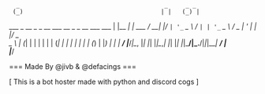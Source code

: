 
      _                                         _     _ _      
     (_)                                       | |   (_) |     
  ___ _  __ _ _ __ ___   __ _   _ __ ___   ___ | |__  _| | ___ 
 / __| |/ _` | '_ ` _ \ / _` | | '_ ` _ \ / _ \| '_ \| | |/ _ \
 \__ \ | (_| | | | | | | (_| | | | | | | | (_) | |_) | | |  __/
 |___/_|\__, |_| |_| |_|\__,_| |_| |_| |_|\___/|_.__/|_|_|\___|
         __/ |                                                 
        |___/                                                  


=== Made By @jivb & @defacings ===

[ This is a bot hoster made with python and discord cogs ]
